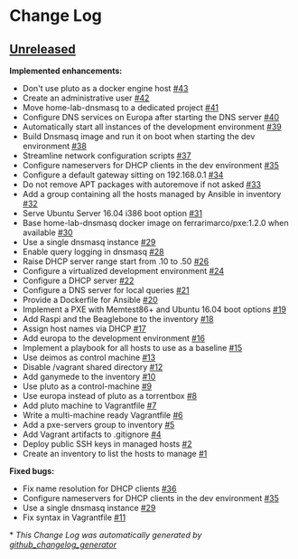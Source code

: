 # Change Log

## [Unreleased](https://github.com/ferrarimarco/home-lab/tree/HEAD)

**Implemented enhancements:**

- Don't use pluto as a docker engine host [\#43](https://github.com/ferrarimarco/home-lab/issues/43)
- Create an administrative user [\#42](https://github.com/ferrarimarco/home-lab/issues/42)
- Move home-lab-dnsmasq to a dedicated project [\#41](https://github.com/ferrarimarco/home-lab/issues/41)
- Configure DNS services on Europa after starting the DNS server [\#40](https://github.com/ferrarimarco/home-lab/issues/40)
- Automatically start all instances of the development environment [\#39](https://github.com/ferrarimarco/home-lab/issues/39)
- Build Dnsmasq image and run it on boot when starting the dev environment [\#38](https://github.com/ferrarimarco/home-lab/issues/38)
- Streamline network configuration scripts [\#37](https://github.com/ferrarimarco/home-lab/issues/37)
- Configure nameservers for DHCP clients in the dev environment [\#35](https://github.com/ferrarimarco/home-lab/issues/35)
- Configure a default gateway sitting on 192.168.0.1 [\#34](https://github.com/ferrarimarco/home-lab/issues/34)
- Do not remove APT packages with autoremove if not asked [\#33](https://github.com/ferrarimarco/home-lab/issues/33)
- Add a group containing all the hosts managed by Ansible in inventory [\#32](https://github.com/ferrarimarco/home-lab/issues/32)
- Serve Ubuntu Server 16.04 i386 boot option [\#31](https://github.com/ferrarimarco/home-lab/issues/31)
- Base home-lab-dnsmasq docker image on ferrarimarco/pxe:1.2.0 when available [\#30](https://github.com/ferrarimarco/home-lab/issues/30)
- Use a single dnsmasq instance [\#29](https://github.com/ferrarimarco/home-lab/issues/29)
- Enable query logging in dnsmasq [\#28](https://github.com/ferrarimarco/home-lab/issues/28)
- Raise DHCP server range start from .10 to .50 [\#26](https://github.com/ferrarimarco/home-lab/issues/26)
- Configure a virtualized development environment [\#24](https://github.com/ferrarimarco/home-lab/issues/24)
- Configure a DHCP server [\#22](https://github.com/ferrarimarco/home-lab/issues/22)
- Configure a DNS server for local queries [\#21](https://github.com/ferrarimarco/home-lab/issues/21)
- Provide a Dockerfile for Ansible [\#20](https://github.com/ferrarimarco/home-lab/issues/20)
- Implement a PXE with Memtest86+ and Ubuntu 16.04 boot options [\#19](https://github.com/ferrarimarco/home-lab/issues/19)
- Add Raspi and the Beaglebone to the inventory [\#18](https://github.com/ferrarimarco/home-lab/issues/18)
- Assign host names via DHCP [\#17](https://github.com/ferrarimarco/home-lab/issues/17)
- Add europa to the development environment [\#16](https://github.com/ferrarimarco/home-lab/issues/16)
- Implement a playbook for all hosts to use as a baseline [\#15](https://github.com/ferrarimarco/home-lab/issues/15)
- Use deimos as control machine [\#13](https://github.com/ferrarimarco/home-lab/issues/13)
- Disable /vagrant shared directory [\#12](https://github.com/ferrarimarco/home-lab/issues/12)
- Add ganymede to the inventory [\#10](https://github.com/ferrarimarco/home-lab/issues/10)
- Use pluto as a control-machine [\#9](https://github.com/ferrarimarco/home-lab/issues/9)
- Use europa instead of pluto as a torrentbox [\#8](https://github.com/ferrarimarco/home-lab/issues/8)
- Add pluto machine to Vagrantfile [\#7](https://github.com/ferrarimarco/home-lab/issues/7)
- Write a multi-machine ready Vagrantfile [\#6](https://github.com/ferrarimarco/home-lab/issues/6)
- Add a pxe-servers group to inventory [\#5](https://github.com/ferrarimarco/home-lab/issues/5)
- Add Vagrant artifacts to .gitignore [\#4](https://github.com/ferrarimarco/home-lab/issues/4)
- Deploy public SSH keys in managed hosts [\#2](https://github.com/ferrarimarco/home-lab/issues/2)
- Create an inventory to list the hosts to manage [\#1](https://github.com/ferrarimarco/home-lab/issues/1)

**Fixed bugs:**

- Fix name resolution for DHCP clients [\#36](https://github.com/ferrarimarco/home-lab/issues/36)
- Configure nameservers for DHCP clients in the dev environment [\#35](https://github.com/ferrarimarco/home-lab/issues/35)
- Use a single dnsmasq instance [\#29](https://github.com/ferrarimarco/home-lab/issues/29)
- Fix syntax in Vagrantfile [\#11](https://github.com/ferrarimarco/home-lab/issues/11)



\* *This Change Log was automatically generated by [github_changelog_generator](https://github.com/skywinder/Github-Changelog-Generator)*
